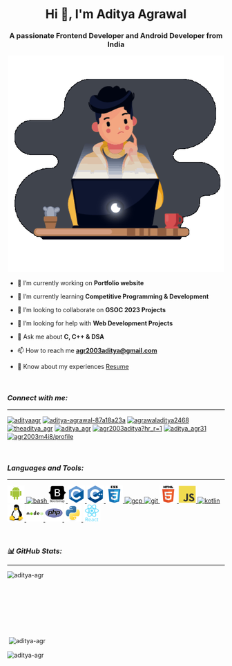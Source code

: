 <h1 align="center">Hi 👋, I'm Aditya Agrawal</h1>
<h3 align="center">A passionate Frontend Developer and Android Developer from India</h3>

<p align="center"><img  src="https://github.com/aditya-agr/aditya-agr/blob/main/gif.gif" alt="aditya-agr" /></p>

- 🔭 I’m currently working on **Portfolio website**

- 🌱 I’m currently learning **Competitive Programming & Development**

- 👯 I’m looking to collaborate on **GSOC 2023 Projects**

- 🤝 I’m looking for help with **Web Development Projects**

- 💬 Ask me about **C, C++ & DSA**

- 📫 How to reach me **agr2003aditya@gmail.com**

- 📄 Know about my experiences [Resume](https://drive.google.com/file/d/10c02ok8pbcpo6hAIE88FIegpFsKh14tu/view?usp=sharing)

<br>
<h3 align="left"><b><i>Connect with me:</b></i></h3>
<hr>
<p align="left">
<a href="https://dev.to/adityaagr" target="blank"><img align="center" src="https://raw.githubusercontent.com/rahuldkjain/github-profile-readme-generator/master/src/images/icons/Social/devto.svg" alt="adityaagr" height="30" width="40" /></a>
<a href="https://linkedin.com/in/aditya-agrawal-87a18a23a" target="blank"><img align="center" src="https://raw.githubusercontent.com/rahuldkjain/github-profile-readme-generator/master/src/images/icons/Social/linked-in-alt.svg" alt="aditya-agrawal-87a18a23a" height="30" width="40" /></a>
<a href="https://codesandbox.com/agrawaladitya2468" target="blank"><img align="center" src="https://raw.githubusercontent.com/rahuldkjain/github-profile-readme-generator/master/src/images/icons/Social/codesandbox.svg" alt="agrawaladitya2468" height="30" width="40" /></a>
<a href="https://instagram.com/theaditya_agr" target="blank"><img align="center" src="https://raw.githubusercontent.com/rahuldkjain/github-profile-readme-generator/master/src/images/icons/Social/instagram.svg" alt="theaditya_agr" height="30" width="40" /></a>
<a href="https://www.codechef.com/users/aditya_agr" target="blank"><img align="center" src="https://cdn.jsdelivr.net/npm/simple-icons@3.1.0/icons/codechef.svg" alt="aditya_agr" height="30" width="40" /></a>
<a href="https://www.hackerrank.com/agr2003aditya?hr_r=1" target="blank"><img align="center" src="https://raw.githubusercontent.com/rahuldkjain/github-profile-readme-generator/master/src/images/icons/Social/hackerrank.svg" alt="agr2003aditya?hr_r=1" height="30" width="40" /></a>
<a href="https://www.leetcode.com/aditya_agr31" target="blank"><img align="center" src="https://raw.githubusercontent.com/rahuldkjain/github-profile-readme-generator/master/src/images/icons/Social/leet-code.svg" alt="aditya_agr31" height="30" width="40" /></a>
<a href="https://auth.geeksforgeeks.org/user/agr2003m4i8/profile" target="blank"><img align="center" src="https://raw.githubusercontent.com/rahuldkjain/github-profile-readme-generator/master/src/images/icons/Social/geeks-for-geeks.svg" alt="agr2003m4i8/profile" height="30" width="40" /></a>
</p>

<br>
  <h3 align="left"><b><i>Languages and Tools:</b></i></h3>
<hr>
<p align="left"> <a href="https://developer.android.com" target="_blank" rel="noreferrer"> <img src="https://raw.githubusercontent.com/devicons/devicon/master/icons/android/android-original-wordmark.svg" alt="android" width="40" height="40"/> </a> <a href="https://www.gnu.org/software/bash/" target="_blank" rel="noreferrer"> <img src="https://www.vectorlogo.zone/logos/gnu_bash/gnu_bash-icon.svg" alt="bash" width="40" height="40"/> </a> <a href="https://getbootstrap.com" target="_blank" rel="noreferrer"> <img src="https://raw.githubusercontent.com/devicons/devicon/master/icons/bootstrap/bootstrap-plain-wordmark.svg" alt="bootstrap" width="40" height="40"/> </a> <a href="https://www.cprogramming.com/" target="_blank" rel="noreferrer"> <img src="https://raw.githubusercontent.com/devicons/devicon/master/icons/c/c-original.svg" alt="c" width="40" height="40"/> </a> <a href="https://www.w3schools.com/cpp/" target="_blank" rel="noreferrer"> <img src="https://raw.githubusercontent.com/devicons/devicon/master/icons/cplusplus/cplusplus-original.svg" alt="cplusplus" width="40" height="40"/> </a> <a href="https://www.w3schools.com/css/" target="_blank" rel="noreferrer"> <img src="https://raw.githubusercontent.com/devicons/devicon/master/icons/css3/css3-original-wordmark.svg" alt="css3" width="40" height="40"/> </a> <a href="https://cloud.google.com" target="_blank" rel="noreferrer"> <img src="https://www.vectorlogo.zone/logos/google_cloud/google_cloud-icon.svg" alt="gcp" width="40" height="40"/> </a> <a href="https://git-scm.com/" target="_blank" rel="noreferrer"> <img src="https://www.vectorlogo.zone/logos/git-scm/git-scm-icon.svg" alt="git" width="40" height="40"/> </a> <a href="https://www.w3.org/html/" target="_blank" rel="noreferrer"> <img src="https://raw.githubusercontent.com/devicons/devicon/master/icons/html5/html5-original-wordmark.svg" alt="html5" width="40" height="40"/> </a> <a href="https://developer.mozilla.org/en-US/docs/Web/JavaScript" target="_blank" rel="noreferrer"> <img src="https://raw.githubusercontent.com/devicons/devicon/master/icons/javascript/javascript-original.svg" alt="javascript" width="40" height="40"/> </a> <a href="https://kotlinlang.org" target="_blank" rel="noreferrer"> <img src="https://www.vectorlogo.zone/logos/kotlinlang/kotlinlang-icon.svg" alt="kotlin" width="40" height="40"/> </a> <a href="https://www.linux.org/" target="_blank" rel="noreferrer"> <img src="https://raw.githubusercontent.com/devicons/devicon/master/icons/linux/linux-original.svg" alt="linux" width="40" height="40"/> </a> <a href="https://nodejs.org" target="_blank" rel="noreferrer"> <img src="https://raw.githubusercontent.com/devicons/devicon/master/icons/nodejs/nodejs-original-wordmark.svg" alt="nodejs" width="40" height="40"/> </a> <a href="https://www.php.net" target="_blank" rel="noreferrer"> <img src="https://raw.githubusercontent.com/devicons/devicon/master/icons/php/php-original.svg" alt="php" width="40" height="40"/> </a> <a href="https://www.python.org" target="_blank" rel="noreferrer"> <img src="https://raw.githubusercontent.com/devicons/devicon/master/icons/python/python-original.svg" alt="python" width="40" height="40"/> </a> <a href="https://reactjs.org/" target="_blank" rel="noreferrer"> <img src="https://raw.githubusercontent.com/devicons/devicon/master/icons/react/react-original-wordmark.svg" alt="react" width="40" height="40"/> </a> </p>

<br>
  <h3 align="left"><b><i>📊 GitHub Stats:</b></i></h3>
<hr>
<p><img align="left" src="https://github-readme-stats.vercel.app/api?username=aditya-agr&theme=dark&hide_border=false&include_all_commits=false&count_private=false" alt="aditya-agr" /></p>
<br><br><br><br><br><br><br><br>
<p>&nbsp;<img align="center" src="https://github-readme-streak-stats.herokuapp.com/?user=aditya-agr&theme=dark&hide_border=false" alt="aditya-agr" /></p>
<p><img align="center" src="https://github-readme-stats.vercel.app/api/top-langs/?username=aditya-agr&theme=dark&hide_border=false&include_all_commits=false&count_private=false&layout=compact" alt="aditya-agr" /></p>

